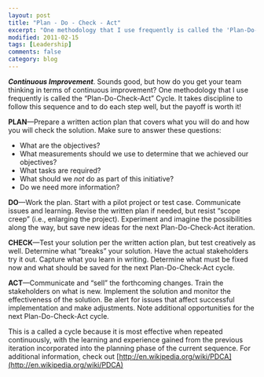 ```yaml
---
layout: post
title: "Plan - Do - Check - Act"
excerpt: "One methodology that I use frequently is called the 'Plan-Do-Check-Act' Cycle."
modified: 2011-02-15
tags: [Leadership]
comments: false
category: blog
---
```


<em>**Continuous Improvement**</em>. Sounds good, but how do you get your team thinking in terms of continuous improvement? One methodology that I use frequently is called the “Plan-Do-Check-Act” Cycle. It takes discipline to follow this sequence and to do each step well, but the payoff is worth it!

**PLAN**—Prepare a written action plan that covers what you will do and how you will check the solution. Make sure to answer these questions:

* What are the objectives?
* What measurements should we use to determine that we achieved our objectives?
* What tasks are required?
* What should we <em>not</em> do as part of this initiative?
* Do we need more information?

**DO**—Work the plan. Start with a pilot project or test case. Communicate issues and learning. Revise the written plan if needed, but resist “scope creep” (i.e., enlarging the project). Experiment and imagine the possibilities along the way, but save new ideas for the next Plan-Do-Check-Act iteration.

**CHECK**—Test your solution per the written action plan, but test creatively as well. Determine what “breaks” your solution. Have the actual stakeholders try it out. Capture what you learn in writing. Determine what must be fixed now and what should be saved for the next Plan-Do-Check-Act cycle.

**ACT**—Communicate and “sell” the forthcoming changes. Train the stakeholders on what is new. Implement the solution and monitor the effectiveness of the solution. Be alert for issues that affect successful implementation and make adjustments. Note additional opportunities for the next Plan-Do-Check-Act cycle.

This is a called a cycle because it is most effective when repeated continuously, with the learning and experience gained from the previous iteration incorporated into the planning phase of the current sequence. For additional information, check out [http://en.wikipedia.org/wiki/PDCA](http://en.wikipedia.org/wiki/PDCA)

